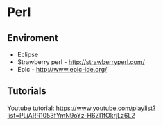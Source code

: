 # Perl

## Enviroment

* Eclipse
* Strawberry perl - http://strawberryperl.com/
* Epic - http://www.epic-ide.org/

## Tutorials

Youtube tutorial: https://www.youtube.com/playlist?list=PLjARR1053fYmN9oYz-H6ZI1fOkrjLz6L2

